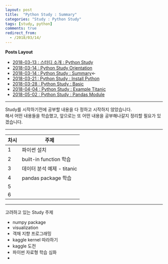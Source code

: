 ```yaml
---
layout: post
title:  "Python Study : Summary"
categories: "Study : Python Study"
tags: [study, python]
comments: true
redirect_from:
  - /2018/03/14/
---
```

**Posts Layout**

- [2018-03-13 : 스터디 소개 : Python Study](https://000namc.github.io/blog/2018/03/13/Python-Study/)
- [2018-03-14 : Python Study Orientation](https://000namc.github.io/blog/2018/03/14/Python-Study-Orientation/)  
- [2018-03-14 : Python Study : Summary](https://000namc.github.io/blog/2018/03/14/Python-Study-Summary/)$\leftarrow$  
- [2018-03-21 : Python Study : Install Python](https://000namc.github.io/blog/2018/03/21/Python-Study-Install-Python/)
- [2018-03-28 : Python Study : Basic](https://000namc.github.io/blog/2018/03/28/Python-Study-Basic/)
- [2018-04-04 : Python Study : Example Titanic](https://000namc.github.io/blog/2018/04/04/Python-Study-Example-Titanic/)
- [2018-05-02 : Python Study : Pandas Module](https://000namc.github.io/blog/2018/05/02/Python-Study-Pandas-Module/)

___
Study를 시작하기전에 공부할 내용을 다 정하고 시작하지 않았습니다.  
해서 어떤 내용들을 학습했고, 앞으로는 또 어떤 내용을 공부해나갈지 정리할 필요가 있겠습니다.  

___  

차시 | 주제
---- | ----
1 | 파이썬 설치
2 | built-in function 학습
3 | 데이터 분석 예제 - titanic
4 | pandas package 학습
5 |
6 |

___  

고려하고 있는 Study 주제

- numpy package
- visualization
- 객채 지향 프로그래밍
- kaggle kernel 따라하기
- kaggle 도전
- 파이썬 자료형 학습 심화
-
